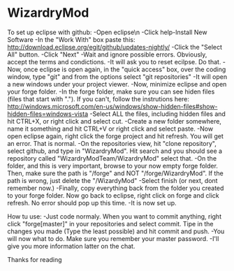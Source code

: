 WizardryMod
===========
To set up eclipse with github:
-Open eclipse\n
-Click help-Install New Software
-In the "Work With" box paste this: http://download.eclipse.org/egit/github/updates-nightly/
-Click the "Select All" button.
-Click "Next"
-Wait and ignore possible errors. Obviously, accept the terms and condictions.
-It will ask you to reset ecilpse. Do that.
-Now, once eclipse is open again, in the "quick access" box, over the coding window, type "git" and from the options select "git repositories"
-It will open a new windows under your project viewer.
-Now, minimize eclipse and open your forge folder.
-In the forge folder, make sure you can see hiden files (files that start with "."). If you can't, follow the instrutions here: http://windows.microsoft.com/en-us/windows/show-hidden-files#show-hidden-files=windows-vista
-Select ALL the files, including hidden files and hit CTRL+X, or right click and select cut.
-Create a new folder somewhere, name it something and hit CTRL+V or right click and select paste.
-Now open eclipse again, right click the forge project and hit refresh. You will get an error. That is normal.
-On the repositories view, hit "clone repository", select github, and type in "WizardryMod". Hit search and you should see a repository called "WizardryModTeam/WizardryMod" select that.
-On the folder, and this is very important, browse to your now empty forge folder. Then, make sure the path is "/forge" and NOT "/forge/WizardryMod". If the path is wrong, just delete the "/WizardyMod"
-Select finish (or next, dont remember now.)
-Finally, copy everything back from the folder you created to your forge folder. Now go back to eclipse, right click on forge and click refresh. No error should pop up this time. 
-It is now set up.

How tu use:
-Just code normaly. When you want to commit anything, right click "forge[master]" in your repositories and select commit. Tipe in the changes you made (Type the least possible) and hit commit and push.
-You will now what to do. Make sure you remember your master password.
-I'll give you more information latter on the chat.

Thanks for reading
